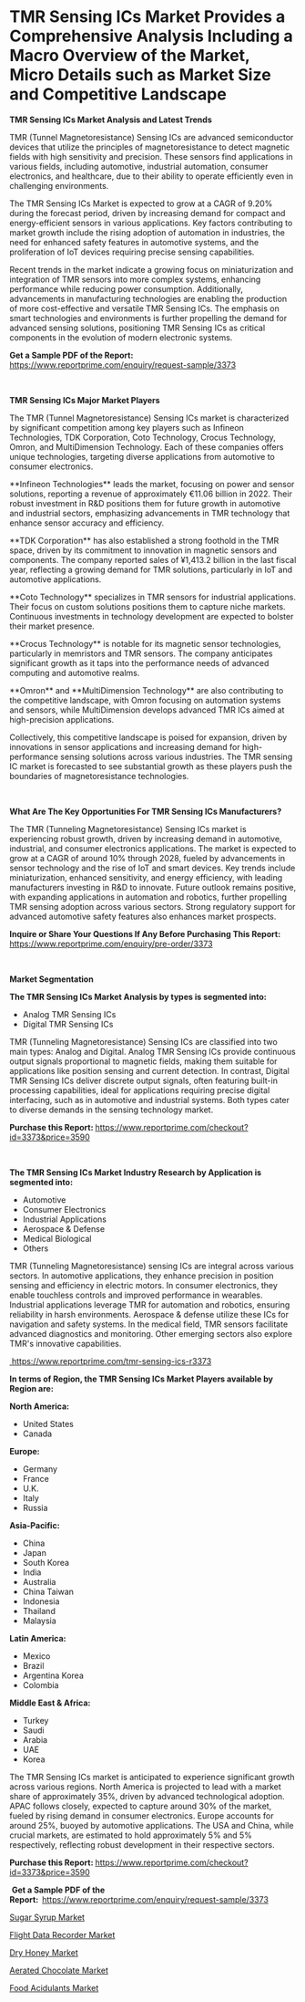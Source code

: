 <p><h1>TMR Sensing ICs Market Provides a Comprehensive Analysis Including a Macro Overview of the Market, Micro Details such as Market Size and Competitive Landscape</h1></p><p><strong>TMR Sensing ICs Market Analysis and Latest Trends</strong></p>
<p><p>TMR (Tunnel Magnetoresistance) Sensing ICs are advanced semiconductor devices that utilize the principles of magnetoresistance to detect magnetic fields with high sensitivity and precision. These sensors find applications in various fields, including automotive, industrial automation, consumer electronics, and healthcare, due to their ability to operate efficiently even in challenging environments.</p><p>The TMR Sensing ICs Market is expected to grow at a CAGR of 9.20% during the forecast period, driven by increasing demand for compact and energy-efficient sensors in various applications. Key factors contributing to market growth include the rising adoption of automation in industries, the need for enhanced safety features in automotive systems, and the proliferation of IoT devices requiring precise sensing capabilities.</p><p>Recent trends in the market indicate a growing focus on miniaturization and integration of TMR sensors into more complex systems, enhancing performance while reducing power consumption. Additionally, advancements in manufacturing technologies are enabling the production of more cost-effective and versatile TMR Sensing ICs. The emphasis on smart technologies and environments is further propelling the demand for advanced sensing solutions, positioning TMR Sensing ICs as critical components in the evolution of modern electronic systems.</p></p>
<p><strong>Get a Sample PDF of the Report:&nbsp;</strong> <a href="https://www.reportprime.com/enquiry/request-sample/3373?utm_campaign=1901&utm_medium=2&utm_source=Github&utm_content=ia&utm_term=24122024&utm_id=tmr-sensing-ics">https://www.reportprime.com/enquiry/request-sample/3373</a></p>
<p>&nbsp;</p>
<p><strong>TMR Sensing ICs Major Market Players</strong></p>
<p><p>The TMR (Tunnel Magnetoresistance) Sensing ICs market is characterized by significant competition among key players such as Infineon Technologies, TDK Corporation, Coto Technology, Crocus Technology, Omron, and MultiDimension Technology. Each of these companies offers unique technologies, targeting diverse applications from automotive to consumer electronics.</p><p>**Infineon Technologies** leads the market, focusing on power and sensor solutions, reporting a revenue of approximately €11.06 billion in 2022. Their robust investment in R&D positions them for future growth in automotive and industrial sectors, emphasizing advancements in TMR technology that enhance sensor accuracy and efficiency.</p><p>**TDK Corporation** has also established a strong foothold in the TMR space, driven by its commitment to innovation in magnetic sensors and components. The company reported sales of ¥1,413.2 billion in the last fiscal year, reflecting a growing demand for TMR solutions, particularly in IoT and automotive applications.</p><p>**Coto Technology** specializes in TMR sensors for industrial applications. Their focus on custom solutions positions them to capture niche markets. Continuous investments in technology development are expected to bolster their market presence.</p><p>**Crocus Technology** is notable for its magnetic sensor technologies, particularly in memristors and TMR sensors. The company anticipates significant growth as it taps into the performance needs of advanced computing and automotive realms.</p><p>**Omron** and **MultiDimension Technology** are also contributing to the competitive landscape, with Omron focusing on automation systems and sensors, while MultiDimension develops advanced TMR ICs aimed at high-precision applications.</p><p>Collectively, this competitive landscape is poised for expansion, driven by innovations in sensor applications and increasing demand for high-performance sensing solutions across various industries. The TMR sensing IC market is forecasted to see substantial growth as these players push the boundaries of magnetoresistance technologies.</p></p>
<p>&nbsp;</p>
<p><strong>What Are The Key Opportunities For TMR Sensing ICs Manufacturers?</strong></p>
<p><p>The TMR (Tunneling Magnetoresistance) Sensing ICs market is experiencing robust growth, driven by increasing demand in automotive, industrial, and consumer electronics applications. The market is expected to grow at a CAGR of around 10% through 2028, fueled by advancements in sensor technology and the rise of IoT and smart devices. Key trends include miniaturization, enhanced sensitivity, and energy efficiency, with leading manufacturers investing in R&D to innovate. Future outlook remains positive, with expanding applications in automation and robotics, further propelling TMR sensing adoption across various sectors. Strong regulatory support for advanced automotive safety features also enhances market prospects.</p></p>
<p><strong>Inquire or Share Your Questions If Any Before Purchasing This Report:</strong> <a href="https://www.reportprime.com/enquiry/pre-order/3373?utm_campaign=1901&utm_medium=2&utm_source=Github&utm_content=ia&utm_term=24122024&utm_id=tmr-sensing-ics">https://www.reportprime.com/enquiry/pre-order/3373</a></p>
<p>&nbsp;</p>
<p><strong>Market Segmentation</strong></p>
<p><strong>The TMR Sensing ICs Market Analysis by types is segmented into:</strong></p>
<p><ul><li>Analog TMR Sensing ICs</li><li>Digital TMR Sensing ICs</li></ul></p>
<p><p>TMR (Tunneling Magnetoresistance) Sensing ICs are classified into two main types: Analog and Digital. Analog TMR Sensing ICs provide continuous output signals proportional to magnetic fields, making them suitable for applications like position sensing and current detection. In contrast, Digital TMR Sensing ICs deliver discrete output signals, often featuring built-in processing capabilities, ideal for applications requiring precise digital interfacing, such as in automotive and industrial systems. Both types cater to diverse demands in the sensing technology market.</p></p>
<p><strong>Purchase this Report:&nbsp;</strong><a href="https://www.reportprime.com/checkout?id=3373&price=3590&utm_campaign=1901&utm_medium=2&utm_source=Github&utm_content=ia&utm_term=24122024&utm_id=tmr-sensing-ics">https://www.reportprime.com/checkout?id=3373&price=3590</a></p>
<p>&nbsp;</p>
<p><strong>The TMR Sensing ICs Market Industry Research by Application is segmented into:</strong></p>
<p><ul><li>Automotive</li><li>Consumer Electronics</li><li>Industrial Applications</li><li>Aerospace & Defense</li><li>Medical Biological</li><li>Others</li></ul></p>
<p><p>TMR (Tunneling Magnetoresistance) sensing ICs are integral across various sectors. In automotive applications, they enhance precision in position sensing and efficiency in electric motors. In consumer electronics, they enable touchless controls and improved performance in wearables. Industrial applications leverage TMR for automation and robotics, ensuring reliability in harsh environments. Aerospace & defense utilize these ICs for navigation and safety systems. In the medical field, TMR sensors facilitate advanced diagnostics and monitoring. Other emerging sectors also explore TMR's innovative capabilities.</p></p>
<p><a href="https://www.reportprime.com/tmr-sensing-ics-r3373?utm_campaign=1901&utm_medium=2&utm_source=Github&utm_content=ia&utm_term=24122024&utm_id=tmr-sensing-ics">&nbsp;https://www.reportprime.com/tmr-sensing-ics-r3373</a></p>
<p><strong>In terms of Region, the TMR Sensing ICs Market Players available by Region are:</strong></p>
<p>
    <p> <strong> North America: </strong>
        <ul>
            <li>United States</li>
            <li>Canada</li>
        </ul>
        </p> 
    <p> <strong> Europe: </strong>
        <ul>
            <li>Germany</li>
            <li>France</li>
            <li>U.K.</li>
            <li>Italy</li>
            <li>Russia</li>
        </ul>
        </p> 
    <p> <strong> Asia-Pacific: </strong>
        <ul>
            <li>China</li>
            <li>Japan</li>
            <li>South Korea</li>
            <li>India</li>
            <li>Australia</li>
            <li>China Taiwan</li>
            <li>Indonesia</li>
            <li>Thailand</li>
            <li>Malaysia</li>
        </ul>
        </p> 
    <p> <strong> Latin America: </strong>
        <ul>
            <li>Mexico</li>
            <li>Brazil</li>
            <li>Argentina Korea</li>
            <li>Colombia</li>
        </ul>
        </p> 
    <p> <strong> Middle East & Africa: </strong>
        <ul>
            <li>Turkey</li>
            <li>Saudi</li>
            <li>Arabia</li>
            <li>UAE</li>
            <li>Korea</li>
        </ul>
    </p>
    </p>
<p><p>The TMR Sensing ICs market is anticipated to experience significant growth across various regions. North America is projected to lead with a market share of approximately 35%, driven by advanced technological adoption. APAC follows closely, expected to capture around 30% of the market, fueled by rising demand in consumer electronics. Europe accounts for around 25%, buoyed by automotive applications. The USA and China, while crucial markets, are estimated to hold approximately 5% and 5% respectively, reflecting robust development in their respective sectors.</p></p>
<p><strong>Purchase this Report: </strong><a href="https://www.reportprime.com/checkout?id=3373&price=3590&utm_campaign=1901&utm_medium=2&utm_source=Github&utm_content=ia&utm_term=24122024&utm_id=tmr-sensing-ics">https://www.reportprime.com/checkout?id=3373&price=3590</a></p>
<p>&nbsp;<strong>Get a Sample PDF of the Report:&nbsp;&nbsp;</strong><a href="https://www.reportprime.com/enquiry/request-sample/3373?utm_campaign=1901&utm_medium=2&utm_source=Github&utm_content=ia&utm_term=24122024&utm_id=tmr-sensing-ics">https://www.reportprime.com/enquiry/request-sample/3373</a></p>
<p><strong></strong></p>
<p><p><a href="https://www.linkedin.com/pulse/comprehensive-analysis-sugar-syrup-marketpresented-macro-a7e6e?utm_campaign=1901&utm_medium=2&utm_source=Github&utm_content=ia&utm_term=24122024&utm_id=tmr-sensing-ics">Sugar Syrup Market</a></p><p><a href="https://www.linkedin.com/pulse/significant-growth-anticipated-flight-data-recorder-market-kxfic?utm_campaign=1901&utm_medium=2&utm_source=Github&utm_content=ia&utm_term=24122024&utm_id=tmr-sensing-ics">Flight Data Recorder Market</a></p><p><a href="https://www.linkedin.com/pulse/deep-dive-dry-honey-market-future-growth-136-rate-until-5zlqe?utm_campaign=1901&utm_medium=2&utm_source=Github&utm_content=ia&utm_term=24122024&utm_id=tmr-sensing-ics">Dry Honey Market</a></p><p><a href="https://www.linkedin.com/pulse/future-aerated-chocolate-market-industry-overview-growth-4kike?utm_campaign=1901&utm_medium=2&utm_source=Github&utm_content=ia&utm_term=24122024&utm_id=tmr-sensing-ics">Aerated Chocolate Market</a></p><p><a href="https://www.linkedin.com/pulse/based-insight-dial-vnq0f?utm_campaign=1901&utm_medium=2&utm_source=Github&utm_content=ia&utm_term=24122024&utm_id=tmr-sensing-ics">Food Acidulants Market</a></p></p>